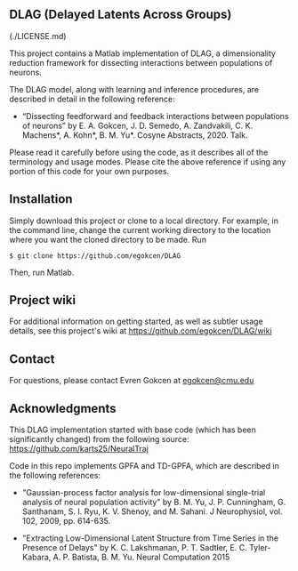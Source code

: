 ## DLAG (Delayed Latents Across Groups)

(./LICENSE.md)

This project contains a Matlab implementation of DLAG, a dimensionality reduction framework for dissecting interactions between populations of neurons.

The DLAG model, along with learning and inference procedures, are described in
detail in the following reference:

- “Dissecting feedforward and feedback interactions between populations of
neurons”
by E. A. Gokcen, J. D. Semedo, A. Zandvakili, C. K. Machens*, A. Kohn*,
B. M. Yu*. Cosyne Abstracts, 2020. Talk.

Please read it carefully before using the code, as it describes all of the
terminology and usage modes. Please cite the above reference if using any
portion of this code for your own purposes.

## Installation

Simply download this project or clone to a local directory. For example, in the command line, change the current working directory to the location where you want the cloned directory to be made. Run
```
$ git clone https://github.com/egokcen/DLAG
```
Then, run Matlab.

## Project wiki

For additional information on getting started, as well as subtler usage details, see this project's wiki at https://github.com/egokcen/DLAG/wiki

## Contact
For questions, please contact Evren Gokcen at egokcen@cmu.edu 

## Acknowledgments

This DLAG implementation started with base code (which has been significantly
changed) from the following source: https://github.com/karts25/NeuralTraj

Code in this repo implements GPFA and TD-GPFA, which are described in
the following references:

- "Gaussian-process factor analysis for low-dimensional single-trial analysis of
neural population activity"
by B. M. Yu, J. P. Cunningham, G. Santhanam, S. I. Ryu, K. V. Shenoy,
and M. Sahani. J Neurophysiol, vol. 102, 2009, pp. 614-635.

- "Extracting Low-Dimensional Latent Structure from Time Series in the Presence
of Delays"
by K. C. Lakshmanan, P. T. Sadtler, E. C. Tyler-Kabara, A. P. Batista, B. M. Yu.
Neural Computation 2015
